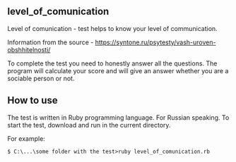 ## level_of_comunication
Level of comunication - test helps to know your level of communication. 

Information from the source - https://syntone.ru/psytesty/vash-uroven-obshhitelnosti/

To complete the test you need to honestly answer all the questions. The program will calculate your score and will give an answer whether you are a sociable person or not.

## How to use
The test is written in Ruby programming language. For Russian speaking.
To start the test, download and run in the current directory.

For example:

```
$ C:\...\some folder with the test>ruby level_of_comunication.rb
```
